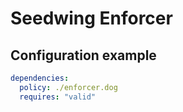 # Seedwing Enforcer

## Configuration example 
```yaml
dependencies:
  policy: ./enforcer.dog
  requires: "valid"
```